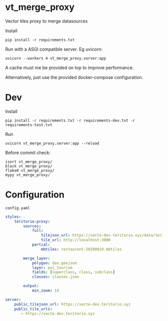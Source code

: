 # vt_merge_proxy

Vector tiles proxy to merge datasources


Install
```
pip install -r requirements.txt
```

Run with a ASGI compatible server. Eg uvicorn:
```
uvicorn --workers 4 vt_merge_proxy.server:app
```
A cache must me be provided on top to improve performance.


Alternatively, just use the provided docker-compose configuration.

# Dev

Install
```
pip install -r requirements.txt -r requirements-dev.txt -r requirements-test.txt
```

Run
```
uvicorn vt_merge_proxy.server:app --reload
```

Before commit check:
```
isort vt_merge_proxy/
black vt_merge_proxy/
flake8 vt_merge_proxy/
mypy vt_merge_proxy/
```

# Configuration

`config.yaml`

```yaml
styles:
    teritorio-proxy:
        sources:
            full:
                tilejson_url: https://vecto-dev.teritorio.xyz/data/teritorio-dev.json
                tile_url: http://localhost:3000
            partial:
                mbtiles: restaurent-20200819.mbtiles

        merge_layer:
            polygon: dax.geojson
            layer: poi_tourism
            fields: [superclass, class, subclass]
            classes: classes.json

        output:
            min_zoom: 14

server:
    public_tilejson_url: https://vecto-dev.teritorio.xyz
    public_tile_urls:
       - https://vecto-dev.teritorio.xyz
```
